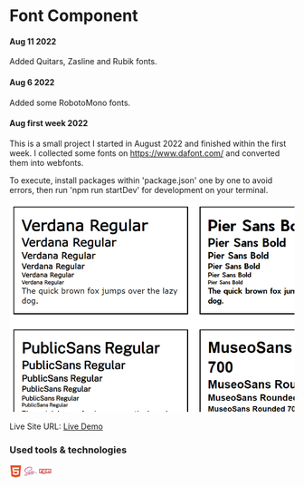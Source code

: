 # Font Component

#### Aug 11 2022
Added Quitars, Zasline and Rubik fonts.

#### Aug 6 2022
Added some RobotoMono fonts.

#### Aug first week 2022
This is a small project I started in August 2022 and finished within the first week. I collected some fonts on https://www.dafont.com/ and converted them into webfonts.

To execute, install packages within 'package.json' one by one to avoid errors, then run 'npm run startDev' for development on your terminal.

![](project-preview.jpg)

Live Site URL: [Live Demo](https://kennyestrella-snippets-font-component.netlify.app/)

### Used tools & technologies
<img width="22px" src="html5-plain.svg"> <img width="22px" src="sass-original.svg"> <img width="22px" src="npm-original-wordmark.svg">